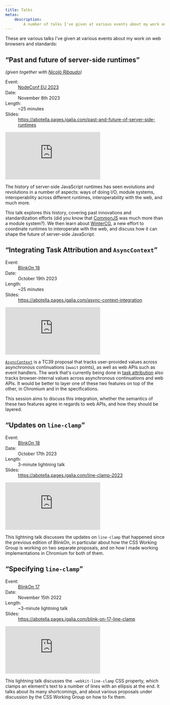 ```yaml
---
title: Talks
metas:
    description:
        A number of talks I've given at various events about my work on web browsers and standards.
---
```


These are various talks I've given at various events about my work on web
browsers and standards:

## “Past and future of server-side runtimes”

_(given together with [Nicolò Ribaudo](https://github.com/nicolo-ribaudo))_

<dl>
    <dt>Event:</dt>
    <dd><a href="https://www.nodeconf.eu">NodeConf EU 2023</a></dd>
    <dt>Date:</dt>
    <dd><time datetime="2023-11-08">November 8th 2023</time></dd>
    <dt>Length:</dt>
    <dd>~25 minutes</dd>
    <dt>Slides:</dt>
    <dd><a target="_new" href="https://abotella.pages.igalia.com/past-and-future-of-server-side-runtimes">https://abotella.pages.igalia.com/past-and-future-of-server-side-runtimes</a>
</dl>

<iframe class="youtube" src="https://www.youtube-nocookie.com/embed/LdnmN2qGo0g" title="YouTube video player: Past and future of server-side runtimes" frameborder="0" allow="picture-in-picture; web-share" allowfullscreen></iframe>

The history of server-side JavaScript runtimes has seen evolutions and
revolutions in a number of aspects: ways of doing I/O, module systems,
interoperability across different runtimes, interoperability with the web, and
much more.

This talk explores this history, covering past innovations and
standardization efforts (did you know that
[CommonJS](https://wiki.commonjs.org/wiki/CommonJS) was much more than a module
system?). We then learn about [WinterCG](https://wintercg.org/), a new effort to
coordinate runtimes to interoperate with the web, and discuss how it can shape
the future of server-side JavaScript.

## “Integrating Task Attribution and `AsyncContext`”

<dl>
    <dt>Event:</dt>
    <dd><a href="https://www.chromium.org/events/blinkon-18/">BlinkOn 18</a></dd>
    <dt>Date:</dt>
    <dd><time datetime="2023-10-19">October 19th 2023</time></dd>
    <dt>Length:</dt>
    <dd>~25 minutes</dd>
    <dt>Slides:</dt>
    <dd><a target="_new" href="https://abotella.pages.igalia.com/async-context-integration">https://abotella.pages.igalia.com/async-context-integration</a></dd>
</dl>

<iframe class="youtube" src="https://www.youtube-nocookie.com/embed/vGCOwR73hC8" title="YouTube video player: Integrating Task Attribution and AsyncContext" frameborder="0" allow="picture-in-picture; web-share" allowfullscreen></iframe>

[`AsyncContext`](https://github.com/tc39/proposal-async-context) is a TC39
proposal that tracks user-provided values across asynchronous continuations
(`await` points), as well as web APIs such as event handlers. The work that's
currently being done in
[task attribution](https://docs.google.com/document/d/1_m-h9_KgDMddTS2OFP0CShr4zjU-C-up64DwCrCfBo4/edit?usp=sharing)
also tracks browser-internal values across asynchronous continuations and web
APIs. It would be better to layer one of these two features on top of the other,
in Chromium and in the specifications.

This session aims to discuss this integration, whether the semantics of these
two features agree in regards to web APIs, and how they should be layered.

## “Updates on `line-clamp`”

<dl>
    <dt>Event:</dt>
    <dd><a href="https://www.chromium.org/events/blinkon-18/">BlinkOn 18</a></dd>
    <dt>Date:</dt>
    <dd><time datetime="2023-10-17">October 17th 2023</time></dd>
    <dt>Length:</dt>
    <dd>3-minute lightning talk</dd>
    <dt>Slides:</dt>
    <dd><a target="_new" href="https://abotella.pages.igalia.com/line-clamp-2023">https://abotella.pages.igalia.com/line-clamp-2023</a></dd>
</dl>

<iframe class="youtube" src="https://www.youtube-nocookie.com/embed/VZNm7ik4hdE" title="YouTube video player: Updates on line-clamp" frameborder="0" allow="picture-in-picture; web-share" allowfullscreen></iframe>

This lightning talk discusses the updates on `line-clamp` that happened since
the previous edition of BlinkOn, in particular about how the CSS Working Group
is working on two separate proposals, and on how I made working implementations
in Chromium for both of them.

## “Specifying `line-clamp`”

<dl>
    <dt>Event:</dt>
    <dd><a href="https://www.chromium.org/events/blinkon-17/">BlinkOn 17</a></dd>
    <dt>Date:</dt>
    <dd><time datetime="2022-11-15">November 15th 2022</time></dd>
    <dt>Length:</dt>
    <dd>~3-minute lightning talk</dd>
    <dt>Slides:</dt>
    <dd><a target="_new" href="https://abotella.pages.igalia.com/blink-on-17-line-clamp">https://abotella.pages.igalia.com/blink-on-17-line-clamp</a></dd>
</dl>

<iframe class="youtube" src="https://www.youtube-nocookie.com/embed/DWZ3BcDSpo0" title="YouTube video player: Updates on line-clamp" frameborder="0" allow="picture-in-picture; web-share" allowfullscreen></iframe>

This lightning talk discusses the `-webkit-line-clamp` CSS property, which
clamps an element's text to a number of lines with an ellipsis at the end. It
talks about its many shortcomings, and about various proposals under discussion
by the CSS Working Group on how to fix them.
